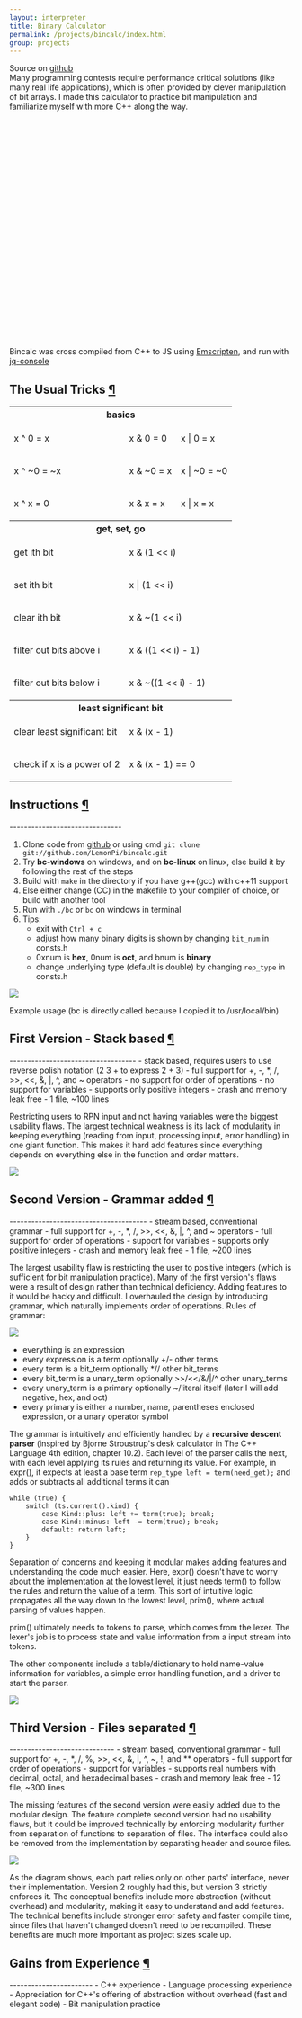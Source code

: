 ```yaml
---
layout: interpreter
title: Binary Calculator
permalink: /projects/bincalc/index.html
group: projects
---
```

<div class="text-block">
<p>
	Source on <a href="https://github.com/LemonPi/bincalc">github</a><br>
	Many programming contests require performance critical solutions (like
	many real life applications), which is often provided by clever manipulation
	of bit arrays. I made this calculator to practice bit manipulation and familiarize
	myself with more C++ along the way.
</p>
</div>

<div id="console"></div>
<div><br><br><br><br><br><br><br><br><br><br><br><br><br><br><br><br><br><br><br><br><br><br><br></div> 

Bincalc was cross compiled from C++ to JS using [Emscripten](https://github.com/kripken/emscripten/), 
and run with [jq-console](https://github.com/replit/jq-console)

<h2 class="anchor">The Usual Tricks <a class="anchor-link" title="permalink to section" href="#tricks" name="tricks">¶</a></h2>
<table class="pretty">
<tr><th colspan=3>basics</th></tr>
<tr>
	<td><p>x ^ 0 = x</p></td>
	<td><p>x & 0 = 0</p></td>
	<td><p>x | 0 = x</p></td>
</tr>
<tr>
	<td><p>x ^ ~0 = ~x</p></td>
	<td><p>x & ~0 = x</p></td>
	<td><p>x | ~0 = ~0</p></td>
</tr>
<tr>
	<td><p>x ^ x = 0</p></td>
	<td><p>x & x = x</p></td>
	<td><p>x | x = x</p></td>
</tr>
<tr><th colspan=3>get, set, go</th></tr>
<tr>
	<td><p>get ith bit</p></td>
	<td colspan=2><p>x & (1 << i)</p></td>
</tr>
<tr>
	<td><p>set ith bit</p></td>
	<td colspan=2><p>x | (1 << i)</p></td>
</tr>
<tr>
	<td><p>clear ith bit</p></td>
	<td colspan=2><p>x & ~(1 << i)</p></td>
</tr>
<tr>
	<td><p>filter out bits above i</p></td>
	<td colspan=2><p>x & ((1 << i) - 1)</p></td>
</tr>
<tr>
	<td><p>filter out bits below i</p></td>
	<td colspan=2><p>x & ~((1 << i) - 1)</p></td>
</tr>
<tr><th colspan=3>least significant bit</th></tr>
<tr>
	<td><p>clear least significant bit</p></td>
	<td colspan=2><p>x & (x - 1)</p></td>
</tr>
<tr>
	<td><p>check if x is a power of 2</p></td>
	<td colspan=2><p>x & (x - 1) == 0</p></td>
</tr>
</table>

<h2 class="anchor">Instructions <a class="anchor-link" title="permalink to section" href="#instructions" name="instructions">¶</a></h2>
-------------------------------

1. Clone code from [github](https://github.com/LemonPi/bincalc) or using cmd `git clone git://github.com/LemonPi/bincalc.git`
2. Try **bc-windows** on windows, and on **bc-linux** on linux, else build it by following the rest of the steps
3. Build with `make` in the directory if you have g++(gcc) with c++11 support
4. Else either change (CC) in the makefile to your compiler of choice, or build with another tool
5. Run with `./bc` or `bc` on windows in terminal 
6. Tips:
	- exit with `Ctrl + c`
	- adjust how many binary digits is shown by changing `bit_num` in consts.h
	- 0xnum is **hex**, 0num is **oct**, and bnum is **binary**
	- change underlying type (default is double) by changing `rep_type` in consts.h

<div class="frames">
<img src="usage.png">
<p>Example usage (bc is directly called because I copied it to /usr/local/bin)</p>
</div>

<h2 class="anchor">First Version - Stack based <a class="anchor-link" title="permalink to section" href="#first" name="first">¶</a></h2>
-----------------------------------
 - stack based, requires users to use reverse polish notation (2 3 + to express 2 + 3)
 - full support for +, -, *, /, >>, <<, &, |, ^, and ~ operators
 - no support for order of operations
 - no support for variables
 - supports only positive integers
 - crash and memory leak free
 - 1 file, ~100 lines
 
<div class="text-block">
<p>
	Restricting users to RPN input and not having variables were the biggest
	usability flaws. The largest technical weakness is its lack of modularity in 
	keeping everything (reading from input, processing input, error handling) in
	one giant function. This makes it hard add features since everything depends on
	everything else in the function and order matters.
</p>
</div>

<img src="first.png">

<h2 class="anchor">Second Version - Grammar added <a class="anchor-link" title="permalink to section" href="#second" name="second">¶</a></h2>
--------------------------------------
 - stream based, conventional grammar
 - full support for +, -, *, /, >>, <<, &, |, ^, and ~ operators
 - full support for order of operations
 - support for variables
 - supports only positive integers
 - crash and memory leak free
 - 1 file, ~200 lines
 
<div class="text-block">
<p>
	The largest usability flaw is restricting the user to positive integers (which is 
	sufficient for bit manipulation practice). Many of the first version's flaws were 
	a result of design rather than technical deficiency. Adding features to it would be
	hacky and difficult. I overhauled the design by introducing grammar, which naturally
	implements order of operations. Rules of grammar:
</p>
</div>
<img src="grammar.png">

 - everything is an expression
 - every expression is a term optionally +/- other terms
 - every term is a bit_term optionally *// other bit_terms
 - every bit_term is a unary_term optionally >>/<</&/|/^ other unary_terms
 - every unary_term is a primary optionally ~/literal itself (later I will add negative, hex, and oct)
 - every primary is either a number, name, parentheses enclosed expression, or a unary operator symbol
 
<div class="text-block">
<p>
	The grammar is intuitively and efficiently handled by a <b>recursive descent parser</b>
	(inspired by Bjorne Stroustrup's desk calculator in The C++ Language 4th edition, chapter 10.2).
	Each level of the parser calls the next,
	with each level applying its rules and returning its value. 
	For example, in expr(), it expects at least a base term
	<code>rep_type left = term(need_get);</code>
	and adds or subtracts all additional terms it can
	<pre><code>while (true) {
    switch (ts.current().kind) {
        case Kind::plus: left += term(true); break;
        case Kind::minus: left -= term(true); break;
        default: return left;
    }
}</code></pre>
	Separation of concerns and keeping it modular makes adding features and 
	understanding the code much easier. Here, expr() doesn't have to worry about
	the implementation at the lowest level, it just needs term() to follow the 
	rules and return the value of a term. This sort of intuitive logic propagates
	all the way down to the lowest level, prim(), where actual parsing of values happen.
</p>

<p>
	prim() ultimately needs to tokens to parse, which comes from the lexer.
	The lexer's job is to process state and value information from a input stream into tokens.
</p>
<p>
	The other components include a table/dictionary to hold name-value information
	for variables, a simple error handling function, and a driver to start the parser.
</p>
</div>

<img src="second.png">

<h2 class="anchor">Third Version - Files separated <a class="anchor-link" title="permalink to section" href="#third" name="third">¶</a></h2>
-----------------------------
 - stream based, conventional grammar
 - full support for +, -, *, /, %, >>, <<, &, |, ^, ~, !, and ** operators
 - full support for order of operations
 - support for variables
 - supports real numbers with decimal, octal, and hexadecimal bases
 - crash and memory leak free
 - 12 file, ~300 lines
 
<div class="text-block">
<p>
	The missing features of the second version were easily added due to the modular design.
	The feature complete second version had no usability flaws, but it could be improved
	technically by enforcing modularity further from separation of functions to separation
	of files. The interface could also be removed from the implementation by separating
	header and source files.
</p>
</div>

<img src="third.png">

<div class="text-block">
<p>
	As the diagram shows, each part relies only on other parts' interface, never their
	implementation. Version 2 roughly had this, but version 3 strictly enforces it.
	The conceptual benefits include more abstraction (without overhead) and modularity,
	making it easy to understand and add features. The technical benefits include
	stronger error safety and faster compile time, since files that haven't changed doesn't
	need to be recompiled. These benefits are much more important as project sizes scale up.
</p>
</div>

<h2 class="anchor">Gains from Experience <a class="anchor-link" title="permalink to section" href="#gains" name="gains">¶</a></h2>
-----------------------
 - C++ experience
 - Language processing experience
 - Appreciation for C++'s offering of abstraction without overhead (fast and elegant code)
 - Bit manipulation practice
 
 
<script src="//ajax.googleapis.com/ajax/libs/jquery/1.4.3/jquery.min.js" type="text/javascript"></script>
<script src="/res/jq-console/jqconsole.min.js" type="text/javascript"></script>
<script src="bincalc.js" type="text/javascript"></script>
<script type="text/javascript">
$(function () {
	var jqconsole = $("#console").jqconsole('Binary calculator  ex. a = (b10001101 ^ 0xF2) > 1 \n', '>> ');
	var startPrompt = function() {
		// start prompt with history enabled
		jqconsole.Prompt(true, 
		function(input) {
			jqconsole.Write(Module.calc_str(input) + '\n', 'jqconsole-output');
			// restart prompt
			startPrompt();
		});
	};
	startPrompt();
});
</script>